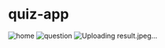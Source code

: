 # quiz-app


![home](https://user-images.githubusercontent.com/67236717/119312028-712c3580-bc8f-11eb-989f-26892e1dd407.jpeg)
![question](https://user-images.githubusercontent.com/67236717/119312040-74bfbc80-bc8f-11eb-9607-f76b4b9c6a54.jpeg)
![Uploading result.jpeg…]()



